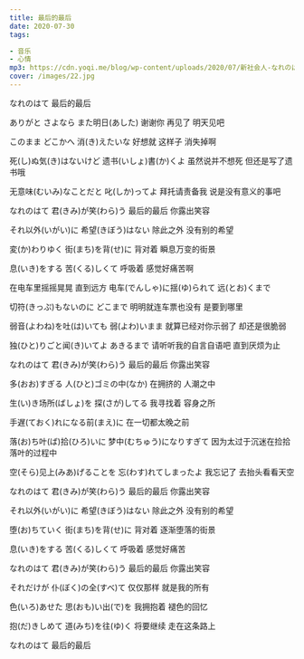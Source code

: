 ```yaml
---
title: 最后的最后
date: 2020-07-30
tags: 

- 音乐
- 心情
mp3: https://cdn.yoqi.me/blog/wp-content/uploads/2020/07/新社会人-なれのはて.mp3
cover: /images/22.jpg
---
```


なれのはて
最后的最后

ありがと さよなら また明日(あした)
谢谢你 再见了 明天见吧

このまま どこかへ 消(き)えたいな
好想就 这样子 消失掉啊

死(し)ぬ気(き)はないけど 遗书(いしょ)書(か)くよ
虽然说并不想死 但还是写了遗书哦

无意味(むいみ)なことだと 叱(しか)ってよ
拜托请责备我 说是没有意义的事吧

なれのはて 君(きみ)が笑(わら)う
最后的最后 你露出笑容

それ以外(いがい)に 希望(きぼう)はない
除此之外 没有别的希望

変(か)わりゆく 街(まち)を背(せ)に
背对着 瞬息万变的街景

息(いき)をする 苦(くる)しくて
呼吸着 感觉好痛苦啊

在电车里摇摇晃晃 直到远方
电车(でんしゃ)に揺(ゆ)られて 远(とお)くまで

切符(きっぷ)もないのに どこまで
明明就连车票也没有 是要到哪里

弱音(よわね)を吐(は)いても 弱(よわ)いまま
就算已经对你示弱了 却还是很脆弱

独(ひと)りごと闻(き)いてよ あきるまで
请听听我的自言自语吧 直到厌烦为止

なれのはて 君(きみ)が笑(わら)う
最后的最后 你露出笑容

多(おお)すぎる 人(ひと)ゴミの中(なか)
在拥挤的 人潮之中

生(い)き场所(ばしょ)を 探(さが)してる
我寻找着 容身之所

手遅(ておく)れになる前(まえ)に
在一切都太晚之前

落(お)ち叶(ば)拾(ひろ)いに 梦中(むちゅう)になりすぎて
因为太过于沉迷在捡拾落叶的过程中

空(そら)见上(みあ)げることを 忘(わす)れてしまったよ
我忘记了 去抬头看看天空

なれのはて 君(きみ)が笑(わら)う
最后的最后 你露出笑容

それ以外(いがい)に 希望(きぼう)はない
除此之外 没有别的希望

堕(お)ちていく 街(まち)を背(せ)に
背对着 逐渐堕落的街景

息(いき)をする 苦(くる)しくて
呼吸着 感觉好痛苦

なれのはて 君(きみ)が笑(わら)う
最后的最后 你露出笑容

それだけが 仆(ぼく)の全(すべ)て
仅仅那样 就是我的所有

色(いろ)あせた 思(おも)い出(で)を
我拥抱着 褪色的回忆

抱(だ)きしめて 道(みち)を往(ゆ)く
将要继续 走在这条路上

なれのはて
最后的最后

